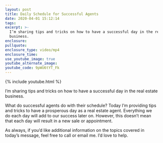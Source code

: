 ```yaml
---
layout: post
title: Daily Schedule for Successful Agents
date: 2020-04-01 15:12:14
tags:
excerpt: >-
  I’m sharing tips and tricks on how to have a successful day in the real estate
  business.
enclosure:
pullquote:
enclosure_type: video/mp4
enclosure_time:
use_youtube_image: true
youtube_alternate_image:
youtube_code: 9pWU6tYT_Fk
---
```


{% include youtube.html %}

I’m sharing tips and tricks on how to have a successful day in the real estate business.

What do successful agents do with their schedule? Today I’m providing tips and tricks to have a prosperous day as a real estate agent. Everything we do each day will add to our success later on. However, this doesn’t mean that each day will result in a new sale or appointment.

As always, if you’d like additional information on the topics covered in today’s message, feel free to call or email me. I’d love to help.